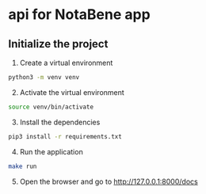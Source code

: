 # api for NotaBene app

## Initialize the project
1. Create a virtual environment
```bash
python3 -m venv venv
```
2. Activate the virtual environment
```bash
source venv/bin/activate
```
3. Install the dependencies
```bash
pip3 install -r requirements.txt
```
4. Run the application
```bash
make run
```
5. Open the browser and go to http://127.0.0.1:8000/docs